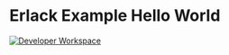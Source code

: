 # Erlack Example Hello World

[![Developer Workspace](https://codenvy.io/factory/resources/codenvy-contribute.svg)](https://codenvy.io/f?url=https://github.com/bhuztez/erlack_example_hello_world)
